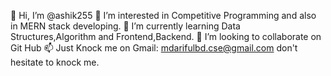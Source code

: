 
👋 Hi, I’m @ashik255
👀 I’m interested in Competitive Programming and also in MERN stack developing.
🌱 I’m currently learning Data Structures,Algorithm and Frontend,Backend.
💞️ I’m looking to collaborate on Git Hub
📫 Just Knock me on Gmail: mdarifulbd.cse@gmail.com don't hesitate to knock me.
